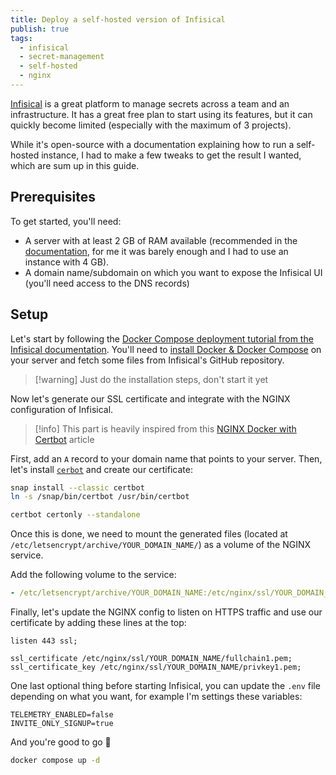 ```yaml
---
title: Deploy a self-hosted version of Infisical
publish: true
tags:
  - infisical
  - secret-management
  - self-hosted
  - nginx
---
```

[Infisical](https://infisical.com/) is a great platform to manage secrets across a team and an infrastructure.
It has a great free plan to start using its features, but it can quickly become limited (especially with the maximum of 3 projects).

While it's open-source with a documentation explaining how to run a self-hosted instance, I had to make a few tweaks to get the result I wanted, which are sum up in this guide.

## Prerequisites

To get started, you'll need:
- A server with at least 2 GB of RAM available (recommended in the [documentation](https://infisical.com/docs/self-hosting/deployment-options/standalone-infisical#system-requirements), for me it was barely enough and I had to use an instance with 4 GB).
- A domain name/subdomain on which you want to expose the Infisical UI (you'll need access to the DNS records)

## Setup

Let's start by following the [Docker Compose deployment tutorial from the Infisical documentation](https://infisical.com/docs/self-hosting/deployment-options/docker-compose). You'll need to [install Docker & Docker Compose](https://docs.docker.com/engine/install/ubuntu/) on your server and fetch some files from Infisical's GitHub repository.

> [!warning] Just do the installation steps, don't start it yet

Now let's generate our SSL certificate and integrate with the NGINX configuration of Infisical.

> [!info] This part is heavily inspired from this [NGINX Docker with Certbot](https://mpolinowski.github.io/docs/DevOps/NGINX/2020-08-28--nginx-docker-certbot/2020-08-27/) article

First, add an `A` record to your domain name that points to your server.
Then, let's install [`cerbot`](https://certbot.eff.org/) and create our certificate:
```sh
snap install --classic certbot
ln -s /snap/bin/certbot /usr/bin/certbot

certbot certonly --standalone
```

Once this is done, we need to mount the generated files (located at `/etc/letsencrypt/archive/YOUR_DOMAIN_NAME/`) as a volume of the NGINX service.

Add the following volume to the service:
```yaml
- /etc/letsencrypt/archive/YOUR_DOMAIN_NAME:/etc/nginx/ssl/YOUR_DOMAIN_NAME:ro
```

Finally, let's update the NGINX config to listen on HTTPS traffic and use our certificate by adding these lines at the top:
```nginx
listen 443 ssl;

ssl_certificate /etc/nginx/ssl/YOUR_DOMAIN_NAME/fullchain1.pem; ssl_certificate_key /etc/nginx/ssl/YOUR_DOMAIN_NAME/privkey1.pem;
```

One last optional thing before starting Infisical, you can update the `.env` file depending on what you want, for example I'm settings these variables:
```text
TELEMETRY_ENABLED=false
INVITE_ONLY_SIGNUP=true
```

And you're good to go 🚀
```sh
docker compose up -d
```
